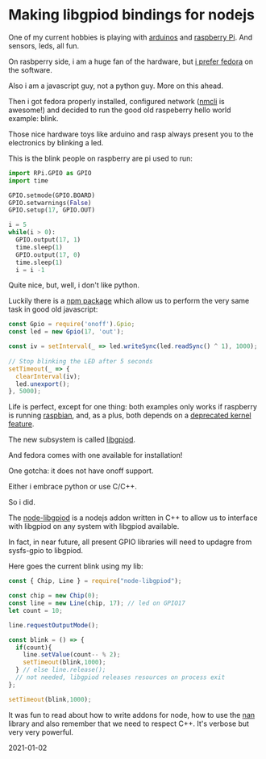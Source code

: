 # Making libgpiod bindings for nodejs

One of my current hobbies is playing with [arduinos](https://www.arduino.cc/)
and [raspberry Pi](https://www.raspberrypi.org/). And sensors, leds, all fun.

On rasbperry side, i am a huge fan of the hardware, but
[i prefer fedora](https://arm.fedoraproject.org/) on the software.

Also i am a javascript guy, not a python guy. More on this ahead.

Then i got fedora properly installed, configured network 
([nmcli](https://fedoraproject.org/wiki/Networking/CLI) is awesome!) and decided
to run the good old raspeberry hello world example: blink.

Those nice hardware toys like arduino and rasp always present you to the
electronics by blinking a led.

This is the blink people on raspberry are pi used to run:

```python
import RPi.GPIO as GPIO    
import time                

GPIO.setmode(GPIO.BOARD)   
GPIO.setwarnings(False)           
GPIO.setup(17, GPIO.OUT)       

i = 5
while(i > 0):                      
  GPIO.output(17, 1)               
  time.sleep(1)                        
  GPIO.output(17, 0)               
  time.sleep(1)
  i = i -1
```

Quite nice, but, well, i don't like python.

Luckily there is a [npm package](https://www.npmjs.com/package/onoff) which
allow us to perform the very same task in good old javascript:

```javascript
const Gpio = require('onoff').Gpio; 
const led = new Gpio(17, 'out');      

const iv = setInterval(_ => led.writeSync(led.readSync() ^ 1), 1000);
 
// Stop blinking the LED after 5 seconds
setTimeout(_ => {
  clearInterval(iv); 
  led.unexport(); 
}, 5000);
```

Life is perfect, except for one thing: both examples only works if raspberry is
running [raspbian](https://www.raspberrypi.org/software/), and, as a plus, both
depends on a 
[deprecated kernel feature](https://github.com/rust-embedded/rust-sysfs-gpio/issues/38).

The new subsystem is called [libgpiod](https://git.kernel.org/pub/scm/libs/libgpiod/libgpiod.git/about/).

And fedora comes with one available for installation!

One gotcha: it does not have onoff support.

Either i embrace python or use C/C++.

So i did.

The [node-libgpiod](https://github.com/sombriks/node-libgpiod) is a nodejs addon
written in C++ to allow us to interface with libgpiod on any system with
libgpiod available.

In fact, in near future, all present GPIO libraries will need to updagre from 
sysfs-gpio to libgpiod.

Here goes the current blink using my lib:

```javascript
const { Chip, Line } = require("node-libgpiod");

const chip = new Chip(0);
const line = new Line(chip, 17); // led on GPIO17
let count = 10;

line.requestOutputMode();

const blink = () => {
  if(count){
    line.setValue(count-- % 2);
    setTimeout(blink,1000);
  } // else line.release(); 
  // not needed, libgpiod releases resources on process exit  
};

setTimeout(blink,1000);
```

It was fun to read about how to write addons for node, how to use the 
[nan](https://github.com/nodejs/nan) library and also remember that we need to
respect C++. It's verbose but very very powerful.

2021-01-02
